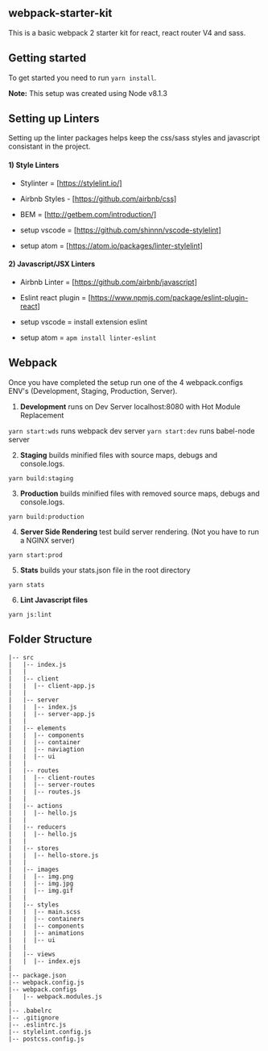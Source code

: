 ## webpack-starter-kit

This is a basic webpack 2 starter kit for react, react router V4 and sass.



## Getting started

To get started you need to run `yarn install`.

**Note:**  This setup was created using Node v8.1.3




## Setting up Linters

Setting up the linter packages helps keep the css/sass styles and javascript consistant in the project.


#### 1) Style Linters

  - Stylinter = [https://stylelint.io/]
  
  - Airbnb Styles - [https://github.com/airbnb/css]
  
  - BEM = [http://getbem.com/introduction/]

  - setup vscode = [https://github.com/shinnn/vscode-stylelint]
  
  - setup atom = [https://atom.io/packages/linter-stylelint]



#### 2) Javascript/JSX Linters

  - Airbnb Linter = [https://github.com/airbnb/javascript]
  
  - Eslint react plugin  = [https://www.npmjs.com/package/eslint-plugin-react]

  - setup vscode = install extension eslint
  
  - setup atom = `apm install linter-eslint`



## Webpack 

Once you have completed the setup run one of the 4 webpack.configs ENV's (Development, Staging, Production, Server).


1) **Development** runs on Dev Server localhost:8080 with Hot Module Replacement

  `yarn start:wds`  runs webpack dev server
  `yarn start:dev`  runs babel-node server
  

2) **Staging** builds minified files with source maps, debugs and console.logs.

  `yarn build:staging`
  

3) **Production** builds minified files with removed source maps, debugs and console.logs.

  `yarn build:production`


4) **Server Side Rendering** test build server rendering. (Not you have to run a NGINX server)

  `yarn start:prod`


5) **Stats** builds your stats.json file in the root directory

  `yarn stats`


6) **Lint Javascript files**

  `yarn js:lint`



## Folder Structure

 
    |-- src
    |   |-- index.js
    |   |
    |   |-- client
    |   |  |-- client-app.js
    |   |
    |   |-- server
    |   |  |-- index.js
    |   |  |-- server-app.js
    |   |
    |   |-- elements
    |   |  |-- components
    |   |  |-- container
    |   |  |-- naviagtion
    |   |  |-- ui
    |   |
    |   |-- routes
    |   |  |-- client-routes
    |   |  |-- server-routes
    |   |  |-- routes.js
    |   |
    |   |-- actions
    |   |  |-- hello.js
    |   |
    |   |-- reducers
    |   |  |-- hello.js
    |   |
    |   |-- stores
    |   |  |-- hello-store.js 
    |   |
    |   |-- images
    |   |  |-- img.png
    |   |  |-- img.jpg
    |   |  |-- img.gif
    |   |
    |   |-- styles
    |   |  |-- main.scss
    |   |  |-- containers
    |   |  |-- components
    |   |  |-- animations
    |   |  |-- ui
    |   |
    |   |-- views
    |   |  |-- index.ejs
    |   
    |-- package.json
    |-- webpack.config.js
    |-- webpack.configs
    |   |-- webpack.modules.js 
    |   
    |-- .babelrc
    |-- .gitignore 
    |-- .eslintrc.js
    |-- stylelint.config.js 
    |-- postcss.config.js
